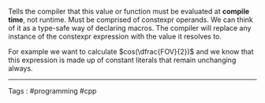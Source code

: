 Tells the compiler that this value or function must be evaluated at **compile time**, not runtime. Must be comprised of constexpr operands. We can think of it as a type-safe way of declaring macros. The compiler will replace any instance of the constexpr expression with the value it resolves to. 

For example we want to calculate $cos(\dfrac{FOV}{2})$ and we know that this expression is made up of constant literals that remain unchanging always. 
___
Tags : #programming #cpp 